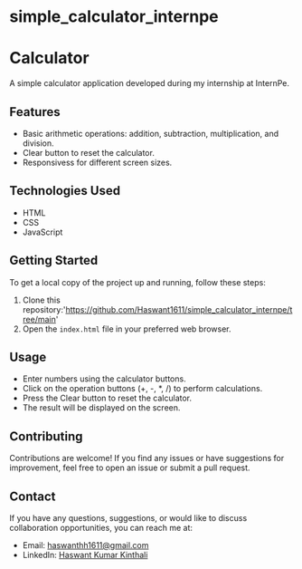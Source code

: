 # simple_calculator_internpe
# Calculator

A simple calculator application developed during my internship at InternPe.

## Features

- Basic arithmetic operations: addition, subtraction, multiplication, and division.
- Clear button to reset the calculator.
- Responsivess for different screen sizes.

## Technologies Used

- HTML
- CSS
- JavaScript

## Getting Started

To get a local copy of the project up and running, follow these steps:

1. Clone this repository:'https://github.com/Haswant1611/simple_calculator_internpe/tree/main'
2. Open the `index.html` file in your preferred web browser.

## Usage

- Enter numbers using the calculator buttons.
- Click on the operation buttons (+, -, *, /) to perform calculations.
- Press the Clear button to reset the calculator.
- The result will be displayed on the screen.

## Contributing

Contributions are welcome! If you find any issues or have suggestions for improvement, feel free to open an issue or submit a pull request.

## Contact

If you have any questions, suggestions, or would like to discuss collaboration opportunities, you can reach me at:

- Email: [haswanthh1611@gmail.com](haswanth1611@gmail.com)
- LinkedIn: [Haswant Kumar Kinthali](https://www.linkedin.com/in/haswant-kumar-kinthali-ba547922a)

